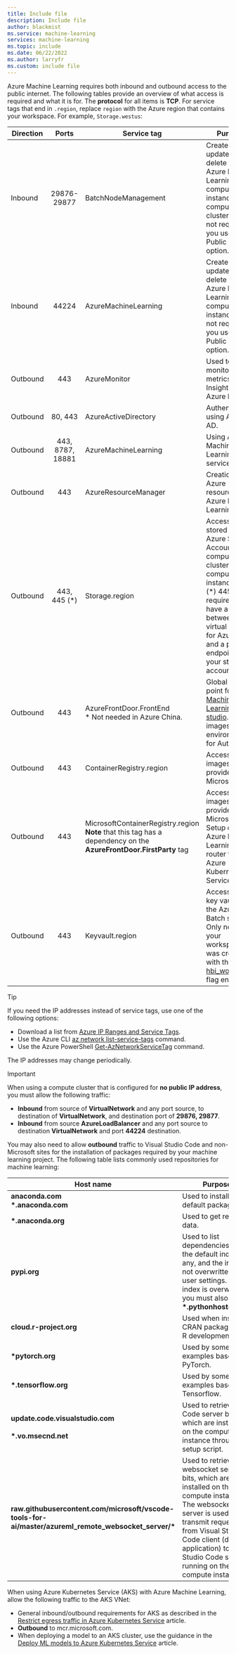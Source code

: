 ```yaml
---
title: Include file
description: Include file
author: blackmist
ms.service: machine-learning
services: machine-learning
ms.topic: include
ms.date: 06/22/2022
ms.author: larryfr
ms.custom: include file
---
```


Azure Machine Learning requires both inbound and outbound access to the public internet. The following tables provide an overview of what access is required and what it is for. The __protocol__ for all items is __TCP__. For service tags that end in `.region`, replace `region` with the Azure region that contains your workspace. For example, `Storage.westus`:

| Direction | Ports | Service tag | Purpose |
| ----- |:-----:| ----- | ----- |
| Inbound | 29876-29877 | BatchNodeManagement | Create, update, and delete of Azure Machine Learning compute instance and compute cluster. It is not required if you use No Public IP option.|
| Inbound | 44224 | AzureMachineLearning | Create, update, and delete of Azure Machine Learning compute instance. It is not required if you use No Public IP option.|
| Outbound | 443 | AzureMonitor | Used to log monitoring and metrics to App Insights and Azure Monitor. |
| Outbound | 80, 443 | AzureActiveDirectory | Authentication using Azure AD. |
| Outbound | 443, 8787, 18881 | AzureMachineLearning | Using Azure Machine Learning services. |
| Outbound | 443 | AzureResourceManager | Creation of Azure resources with Azure Machine Learning. |
| Outbound | 443, 445 (*)| Storage.region | Access data stored in the Azure Storage Account for compute cluster and compute instance. <br>(*) 445 is only required if you have a firewall between your virtual network for Azure ML and a private endpoint for your storage accounts.|
| Outbound | 443 | AzureFrontDoor.FrontEnd</br>* Not needed in Azure China. | Global entry point for [Azure Machine Learning studio](https://ml.azure.com). Store images and environments for AutoML. | 
| Outbound | 443 | ContainerRegistry.region | Access docker images provided by Microsoft. |
| Outbound | 443 | MicrosoftContainerRegistry.region</br>**Note** that this  tag has a dependency on the **AzureFrontDoor.FirstParty** tag | Access docker images provided by Microsoft. Setup of the Azure Machine Learning router for Azure Kubernetes Service. |
| Outbound | 443 | Keyvault.region | Access the key vault for the Azure Batch service. Only needed if your workspace was created with the [hbi_workspace](/python/api/azureml-core/azureml.core.workspace%28class%29#create-name--auth-none--subscription-id-none--resource-group-none--location-none--create-resource-group-true--sku--basic---friendly-name-none--storage-account-none--key-vault-none--app-insights-none--container-registry-none--cmk-keyvault-none--resource-cmk-uri-none--hbi-workspace-false--default-cpu-compute-target-none--default-gpu-compute-target-none--exist-ok-false--show-output-true-) flag enabled. |

> [!TIP]
> If you need the IP addresses instead of service tags, use one of the following options:
> * Download a list from [Azure IP Ranges and Service Tags](https://www.microsoft.com/download/details.aspx?id=56519).
> * Use the Azure CLI [az network list-service-tags](/cli/azure/network#az-network-list-service-tags) command.
> * Use the Azure PowerShell [Get-AzNetworkServiceTag](/powershell/module/az.network/get-aznetworkservicetag) command.
> 
> The IP addresses may change periodically.

> [!IMPORTANT]
> When using a compute cluster that is configured for __no public IP address__, you must allow the following traffic:
> * **Inbound** from source of **VirtualNetwork** and any port source, to destination of **VirtualNetwork**, and destination port of **29876, 29877**.
> * **Inbound** from source **AzureLoadBalancer** and any port source to destination **VirtualNetwork** and port **44224** destination.

You may also need to allow __outbound__ traffic to Visual Studio Code and non-Microsoft sites for the installation of packages required by your machine learning project. The following table lists commonly used repositories for machine learning:

| Host name | Purpose |
| ----- | ----- |
| **anaconda.com**</br>**\*.anaconda.com** | Used to install default packages. |
| **\*.anaconda.org** | Used to get repo data. |
| **pypi.org** | Used to list dependencies from the default index, if any, and the index is not overwritten by user settings. If the index is overwritten, you must also allow **\*.pythonhosted.org**. |
| **cloud.r-project.org** | Used when installing CRAN packages for R development. |
| **\*pytorch.org** | Used by some examples based on PyTorch. |
| **\*.tensorflow.org** | Used by some examples based on Tensorflow. |
| **update.code.visualstudio.com**</br></br>**\*.vo.msecnd.net** | Used to retrieve VS Code server bits, which are installed on the compute instance through a setup script.|
| **raw.githubusercontent.com/microsoft/vscode-tools-for-ai/master/azureml_remote_websocket_server/\*** | Used to retrieve websocket server bits, which are installed on the compute instance. The websocket server is used to transmit requests from Visual Studio Code client (desktop application) to Visual Studio Code server running on the compute instance.|

When using Azure Kubernetes Service (AKS) with Azure Machine Learning, allow the following traffic to the AKS VNet:

* General inbound/outbound requirements for AKS as described in the [Restrict egress traffic in Azure Kubernetes Service](../articles/aks/limit-egress-traffic.md) article.
* __Outbound__ to mcr.microsoft.com.
* When deploying a model to an AKS cluster, use the guidance in the [Deploy ML models to Azure Kubernetes Service](../articles/machine-learning/v1/how-to-deploy-azure-kubernetes-service.md#connectivity) article.